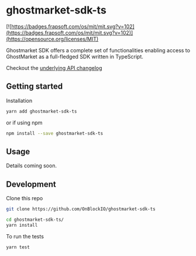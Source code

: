 # ghostmarket-sdk-ts

[![https://badges.frapsoft.com/os/mit/mit.svg?v=102](https://badges.frapsoft.com/os/mit/mit.svg?v=102)](https://opensource.org/licenses/MIT)


Ghostmarket SDK offers a complete set of functionalities enabling access to GhostMarket as a full-fledged SDK written in TypeScript. 

Checkout the [underlying API changelog](https://github.com/OnBlockIO/ghostmarket-sdk-ts/blob/master/CHANGELOG.md)

## Getting started
Installation
```bash
yarn add ghostmarket-sdk-ts
```
or if using npm
```bash
npm install --save ghostmarket-sdk-ts
```

## Usage
Details coming soon.

## Development
Clone this repo
```bash
git clone https://github.com/OnBlockIO/ghostmarket-sdk-ts
```
```bash
cd ghostmarket-sdk-ts/
yarn install
```

To run the tests
```bash
yarn test
```
